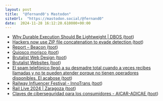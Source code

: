 ```yaml
---
layout: post
title:  "@fernand0's Mastodon"
siteUrl:  "https://mastodon.social/@fernand0"
date:  2024-11-28 16:12:20.610000+00:00
---
```

*  [Why Durable Execution Should Be Lightweight \| DBOS ](https://www.dbos.dev/blog/what-is-lightweight-durable-executio) ([toot](https://mastodon.social/@fernand0/113561458482056290))
*  [Hackers now use ZIP file concatenation to evade detection ](https://www.bleepingcomputer.com/news/security/hackers-now-use-zip-file-concatenation-to-evade-detection) ([toot](https://mastodon.social/@fernand0/113561242125104831))
*  [Report – Beacon ](https://digitalbeacon.co/report/blog-elmundoesimperfecto-co) ([toot](https://mastodon.social/@fernand0/113560579758373125))
*  [Quiosco morisco ](https://www.flickr.com/photos/fernand0/54147735082) ([toot](https://mastodon.social/@fernand0/113560412665901210))
*  [Brutalist Web Design ](https://brutalist-web.design) ([toot](https://mastodon.social/@fernand0/113560385463904851))
*  [Brutalist Websites ](https://brutalistwebsites.com) ([toot](https://mastodon.social/@fernand0/113560069893555500))
*  [El spam telefónico llegó a su desmadre total cuando a veces recibes llamadas y no te pueden atender porque no tienen operadores disponibles. El acabose ](https://mastodon.social/@fernand0/113560047953836851) ([toot](https://mastodon.social/@fernand0/113560047953836851))
*  [Railway Influencer Festival - InnoTrans ](https://www.innotrans.de/en/program/supporting-program/railway-influencer-festival) ([toot](https://mastodon.social/@fernand0/113559881586791344))
*  [Rail Live 2024 \| Zaragoza ](https://www.terrapinn.com/conference/rail-live) ([toot](https://mastodon.social/@fernand0/113558891283890423))
*  [Claves de ciberseguridad para los consumidores - AICAR-ADICAE ](https://aicar.adicae.net/ciberseguridad-consumo) ([toot](https://mastodon.social/@fernand0/113558216675308297))
